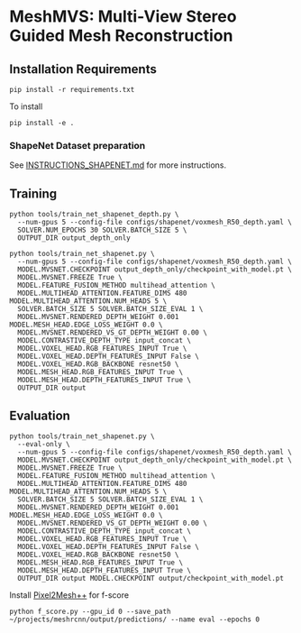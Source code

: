 # MeshMVS: Multi-View Stereo Guided Mesh Reconstruction

## Installation Requirements
```pip install -r requirements.txt```

To install
```
pip install -e .
```

### ShapeNet Dataset preparation
See [INSTRUCTIONS_SHAPENET.md](INSTRUCTIONS_SHAPENET.md) for more instructions.

## Training
```
python tools/train_net_shapenet_depth.py \
  --num-gpus 5 --config-file configs/shapenet/voxmesh_R50_depth.yaml \
  SOLVER.NUM_EPOCHS 30 SOLVER.BATCH_SIZE 5 \
  OUTPUT_DIR output_depth_only
```

```
python tools/train_net_shapenet.py \
  --num-gpus 5 --config-file configs/shapenet/voxmesh_R50_depth.yaml \
  MODEL.MVSNET.CHECKPOINT output_depth_only/checkpoint_with_model.pt \
  MODEL.MVSNET.FREEZE True \
  MODEL.FEATURE_FUSION_METHOD multihead_attention \
  MODEL.MULTIHEAD_ATTENTION.FEATURE_DIMS 480 MODEL.MULTIHEAD_ATTENTION.NUM_HEADS 5 \
  SOLVER.BATCH_SIZE 5 SOLVER.BATCH_SIZE_EVAL 1 \
  MODEL.MVSNET.RENDERED_DEPTH_WEIGHT 0.001 MODEL.MESH_HEAD.EDGE_LOSS_WEIGHT 0.0 \
  MODEL.MVSNET.RENDERED_VS_GT_DEPTH_WEIGHT 0.00 \
  MODEL.CONTRASTIVE_DEPTH_TYPE input_concat \
  MODEL.VOXEL_HEAD.RGB_FEATURES_INPUT True \
  MODEL.VOXEL_HEAD.DEPTH_FEATURES_INPUT False \
  MODEL.VOXEL_HEAD.RGB_BACKBONE resnet50 \
  MODEL.MESH_HEAD.RGB_FEATURES_INPUT True \
  MODEL.MESH_HEAD.DEPTH_FEATURES_INPUT True \
  OUTPUT_DIR output
```

## Evaluation
```
python tools/train_net_shapenet.py \
  --eval-only \
  --num-gpus 5 --config-file configs/shapenet/voxmesh_R50_depth.yaml \
  MODEL.MVSNET.CHECKPOINT output_depth_only/checkpoint_with_model.pt \
  MODEL.MVSNET.FREEZE True \
  MODEL.FEATURE_FUSION_METHOD multihead_attention \
  MODEL.MULTIHEAD_ATTENTION.FEATURE_DIMS 480 MODEL.MULTIHEAD_ATTENTION.NUM_HEADS 5 \
  SOLVER.BATCH_SIZE 5 SOLVER.BATCH_SIZE_EVAL 1 \
  MODEL.MVSNET.RENDERED_DEPTH_WEIGHT 0.001 MODEL.MESH_HEAD.EDGE_LOSS_WEIGHT 0.0 \
  MODEL.MVSNET.RENDERED_VS_GT_DEPTH_WEIGHT 0.00 \
  MODEL.CONTRASTIVE_DEPTH_TYPE input_concat \
  MODEL.VOXEL_HEAD.RGB_FEATURES_INPUT True \
  MODEL.VOXEL_HEAD.DEPTH_FEATURES_INPUT False \
  MODEL.VOXEL_HEAD.RGB_BACKBONE resnet50 \
  MODEL.MESH_HEAD.RGB_FEATURES_INPUT True \
  MODEL.MESH_HEAD.DEPTH_FEATURES_INPUT True \
  OUTPUT_DIR output MODEL.CHECKPOINT output/checkpoint_with_model.pt

```

Install [Pixel2Mesh++](https://github.com/walsvid/Pixel2MeshPlusPlus) for f-score
```
python f_score.py --gpu_id 0 --save_path ~/projects/meshrcnn/output/predictions/ --name eval --epochs 0

```
